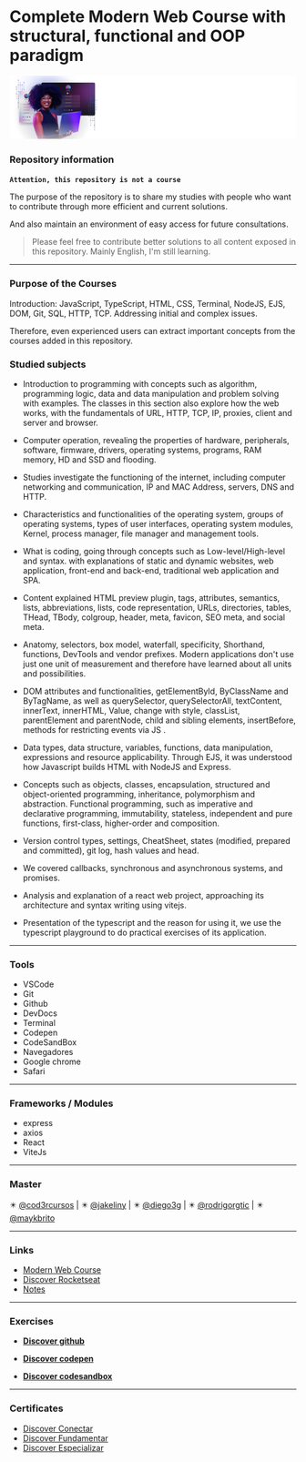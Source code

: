 # Complete Modern Web Course with structural, functional and OOP paradigm

![BANNER CURSO](/assets/discover-lp-illustration-banner.webp)

### Repository information

**`Attention, this repository is not a course`**

The purpose of the repository is to share my studies with people who want to contribute through more efficient and current solutions.
 
And also maintain an environment of easy access for future consultations.

> Please feel free to contribute better solutions to all content exposed in this repository. Mainly English, I'm still learning.

---
 
### Purpose of the Courses

Introduction: JavaScript, TypeScript, HTML, CSS, Terminal, NodeJS, EJS, DOM, Git, SQL, HTTP, TCP. Addressing initial and complex issues.

Therefore, even experienced users can extract important concepts from the courses added in this repository.

### Studied subjects

* Introduction to programming with concepts such as algorithm, programming logic, data and data manipulation and problem solving with examples. The classes in this section also explore how the web works, with the fundamentals of URL, HTTP, TCP, IP, proxies, client and server and browser.

- Computer operation, revealing the properties of hardware, peripherals, software, firmware, drivers, operating systems, programs, RAM memory, HD and SSD and flooding.

* Studies investigate the functioning of the internet, including computer networking and communication, IP and MAC Address, servers, DNS and HTTP.

- Characteristics and functionalities of the operating system, groups of operating systems, types of user interfaces, operating system modules, Kernel, process manager, file manager and management tools.

* What is coding, going through concepts such as Low-level/High-level and syntax. with explanations of static and dynamic websites, web application, front-end and back-end, traditional web application and SPA.

- Content explained HTML preview plugin, tags, attributes, semantics, lists, abbreviations, lists, code representation, URLs, directories, tables, THead, TBody, colgroup, header, meta, favicon, SEO meta, and social meta.

* Anatomy, selectors, box model, waterfall, specificity, Shorthand, functions, DevTools and vendor prefixes. Modern applications don't use just one unit of measurement and therefore have learned about all units and possibilities.

- DOM attributes and functionalities, getElementById, ByClassName and ByTagName, as well as querySelector, querySelectorAll, textContent, innerText, innerHTML, Value, change with style, classList, parentElement and parentNode, child and sibling elements, insertBefore, methods for restricting events via JS .

* Data types, data structure, variables, functions, data manipulation, expressions and resource applicability. Through EJS, it was understood how Javascript builds HTML with NodeJS and Express.

- Concepts such as objects, classes, encapsulation, structured and object-oriented programming, inheritance, polymorphism and abstraction. Functional programming, such as imperative and declarative programming, immutability, stateless, independent and pure functions, first-class, higher-order and composition.

* Version control types, settings, CheatSheet, states (modified, prepared and committed), git log, hash values and head.

-  We covered callbacks, synchronous and asynchronous systems, and promises.

* Analysis and explanation of a react web project, approaching its architecture and syntax writing using vitejs.

- Presentation of the typescript and the reason for using it, we use the typescript playground to do practical exercises of its application.


---

### Tools
- VSCode
- Git
- Github
- DevDocs
- Terminal
- Codepen
- CodeSandBox
- Navegadores
- Google chrome
- Safari

---

### Frameworks / Modules
- express
- axios
- React
- ViteJs
---

### Master

:eight_pointed_black_star: [@cod3rcursos](https://github.com/cod3rcursos) | :eight_pointed_black_star: [@jakeliny](https://github.com/jakeliny) | :eight_pointed_black_star: [@diego3g](https://github.com/diego3g) | :eight_pointed_black_star: [@rodrigorgtic](https://github.com/rodrigorgtic) | :eight_pointed_black_star: [@maykbrito](https://github.com/maykbrito)

---

### Links
- [Modern Web Course](https://www.udemy.com/course/curso-web/)
- [Discover Rocketseat](https://www.rocketseat.com.br/discover)
- [Notes](NOTES.md)

---

### Exercises

- **[Discover github](https://github.com/marc3gomes/ModernWebCourse/tree/master/discover)**
* **[Discover codepen](https://codepen.io/collection/pgaVkZ)**
- **[Discover codesandbox](https://codesandbox.io/u/marc3gomes)**

---

### Certificates
- [Discover Conectar](/discover-conectar-certificate.pdf)
- [Discover Fundamentar](/discover-fundamentar-certificate.pdf)
- [Discover Especializar](/discover-especializar-certificate.pdf)